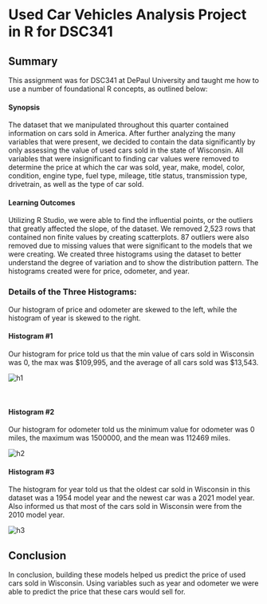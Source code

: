 # Used Car Vehicles Analysis Project in R for DSC341

## Summary

This assignment was for DSC341 at DePaul University and taught me how to use a number of foundational R concepts, as outlined below:

#### Synopsis
<p>
The dataset that we manipulated throughout this quarter contained information on cars sold in America. After further analyzing the many variables that were present, we decided to contain the data significantly by only assessing the value of used cars sold in the state of Wisconsin. All variables that were insignificant to finding car values were removed to determine the price at which the car was sold, year, make, model, color, condition, engine type, fuel type, mileage, title status, transmission type, drivetrain, as well as the type of car sold.
</p>

#### Learning Outcomes
<p>
Utilizing R Studio, we were able to find the influential points, or the outliers that greatly affected the slope, of the dataset. We removed 2,523 rows that contained non finite values by creating scatterplots. 87 outliers were also removed due to missing values that were significant to the models that we were creating. 
We created three histograms using the dataset to better understand the degree of variation and to show the distribution pattern. The histograms created were for price, odometer, and year. 

### <b>Details of the Three Histograms: </b>

Our histogram of price and odometer are skewed to the left, while the histogram of year is skewed to the right. 

#### Histogram #1 
Our histogram for price told us that the min value of cars sold in Wisconsin was 0, the max was $109,995, and the average of all cars sold was $13,543. 

![h1](https://i.ibb.co/5K9QxsN/Screen-Shot-2021-08-19-at-3-09-25-PM.png)

<br>

#### Histogram #2
Our histogram for odometer told us the minimum value for odometer was 0 miles, the maximum was 1500000, and the mean was 112469 miles. 

![h2](https://i.ibb.co/19Nqhkp/Screen-Shot-2021-08-21-at-12-42-58-PM.png)
<br>

#### Histogram #3
The histogram for year told us that the oldest car sold in Wisconsin in this dataset was a 1954 model year and the newest car was a 2021 model year. Also informed us that most of the cars sold in Wisconsin were from the 2010 model year.
<br>

![h3](https://i.ibb.co/QYdXPkJ/Screen-Shot-2021-08-21-at-1-12-30-PM.png)

</p>

## Conclusion
In conclusion, building these models helped us predict the price of used cars sold in Wisconsin. Using variables such as year and odometer we were able to predict the price that these cars would sell for. 
